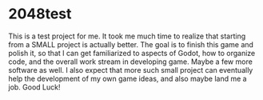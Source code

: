 # 2048test
 
This is a test project for me. It took me much time to realize that starting from a SMALL project is actually better.
The goal is to finish this game and polish it, so that I can get familiarized to aspects of Godot, how to organize code, and the overall work stream in developing game. Maybe a few more software as well.
I also expect that more such small project can eventually help the development of my own game ideas, and also maybe land me a job.
Good Luck!
